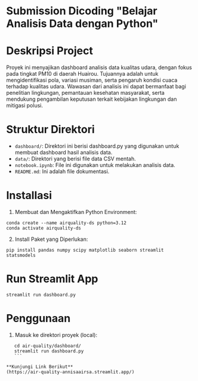 # Submission Dicoding "Belajar Analisis Data dengan Python"
# Deskripsi Project

Proyek ini menyajikan dashboard analisis data kualitas udara, dengan fokus pada tingkat PM10 di daerah Huairou. Tujuannya adalah untuk mengidentifikasi pola, variasi musiman, serta pengaruh kondisi cuaca terhadap kualitas udara. Wawasan dari analisis ini dapat bermanfaat bagi penelitian lingkungan, pemantauan kesehatan masyarakat, serta mendukung pengambilan keputusan terkait kebijakan lingkungan dan mitigasi polusi.

# Struktur Direktori
- `dashboard/`: Direktori ini berisi dashboard.py yang digunakan untuk membuat dashboard hasil analisis data.
- `data/`: Direktori yang berisi file data CSV mentah.
- `notebook.ipynb`: File ini digunakan untuk melakukan analisis data.
- `README.md`: Ini adalah file dokumentasi.

# Installasi
1. Membuat dan Mengaktifkan Python Environment:
```
conda create --name airquality-ds python=3.12
conda activate airquality-ds
```
2. Install Paket yang Diperlukan:
```
pip install pandas numpy scipy matplotlib seaborn streamlit statsmodels
```

# Run Streamlit App
```
streamlit run dashboard.py
```
# Penggunaan
1. Masuk ke direktori proyek (local):
 ```shell
    cd air-quality/dashboard/
    streamlit run dashboard.py
    ```

**Kunjungi Link Berikut**
(https://air-quality-annisaairsa.streamlit.app/)
